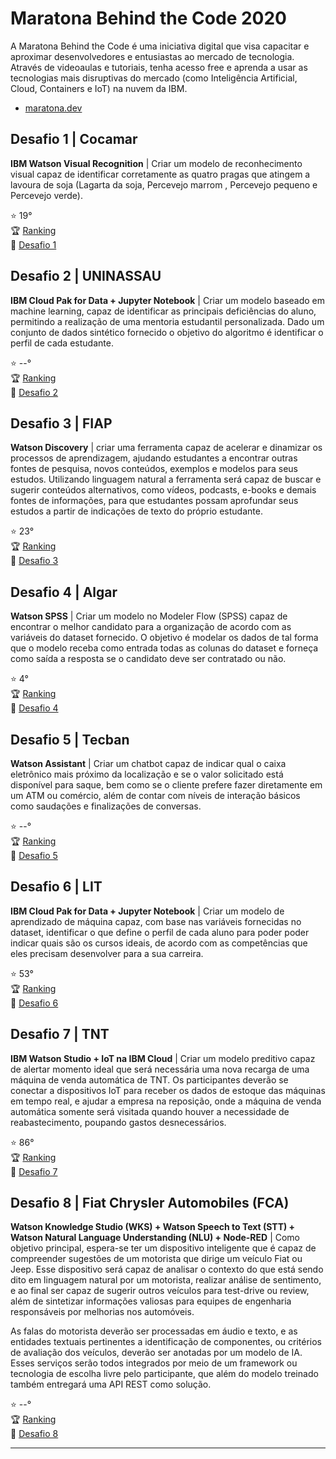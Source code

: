 # Maratona Behind the Code 2020

A Maratona Behind the Code é uma iniciativa digital que visa capacitar e aproximar desenvolvedores e entusiastas ao mercado de tecnologia. Através de videoaulas e tutoriais, tenha acesso free e aprenda a usar as tecnologias mais disruptivas do mercado (como Inteligência Artificial, Cloud, Containers e IoT) na nuvem da IBM.     
 
* [maratona.dev](https://www.maratona.dev/)    
    


## Desafio 1 | Cocamar    


**IBM Watson Visual Recognition** | Criar um modelo de reconhecimento visual capaz de identificar corretamente as quatro pragas que atingem a lavoura de soja (Lagarta da soja, Percevejo marrom , Percevejo pequeno e Percevejo verde). 


:star: 19°   
:trophy: [Ranking](https://www.maratona.dev/pt/ranking?c=1)   
:link: [Desafio 1](https://github.com/maratonadev-br/desafio-1-2020)    


## Desafio 2 | UNINASSAU    


**IBM Cloud Pak for Data + Jupyter Notebook** | Criar um modelo baseado em machine learning, capaz de identificar as principais deficiências do aluno, permitindo a realização de uma mentoria estudantil personalizada. Dado um conjunto de dados sintético fornecido o objetivo do algoritmo é identificar o perfil de cada estudante.


:star: --°   
:trophy: [Ranking](https://www.maratona.dev/pt/ranking?c=2)   
:link: [Desafio 2](https://github.com/maratonadev-br/desafio-2)    
    
    
## Desafio 3 | FIAP    


**Watson Discovery** | criar uma ferramenta capaz de acelerar e dinamizar os processos de aprendizagem, ajudando estudantes a encontrar outras fontes de pesquisa, novos conteúdos, exemplos e modelos para seus estudos. Utilizando linguagem natural a ferramenta será capaz de buscar e sugerir conteúdos alternativos, como vídeos, podcasts, e-books e demais fontes de informações, para que estudantes possam aprofundar seus estudos a partir de indicações de texto do próprio estudante. 

:star: 23°    
:trophy: [Ranking](https://www.maratona.dev/pt/ranking?c=3)    
:link: [Desafio 3](https://github.com/maratonadev-br/desafio-3-2020)     
  
    
## Desafio 4 | Algar    

**Watson SPSS** | Criar um modelo no Modeler Flow (SPSS) capaz de encontrar o melhor candidato para a organização de acordo com as variáveis do dataset fornecido. O objetivo é modelar os dados de tal forma que o modelo receba como entrada todas as colunas do dataset e forneça como saída a resposta se o candidato deve ser contratado ou não. 


:star: 4°    
:trophy: [Ranking](https://www.maratona.dev/pt/ranking?c=4)    
:link: [Desafio 4](https://github.com/maratonadev-br/desafio-4-2020)     

     
## Desafio 5 | Tecban    


**Watson Assistant** | Criar um chatbot capaz de indicar qual o caixa eletrônico mais próximo da localização e se o valor solicitado está disponível para saque, bem como se o cliente prefere fazer diretamente em um ATM ou comércio, além de contar com níveis de interação básicos como saudações e finalizações de conversas. 


:star: --°    
:trophy: [Ranking](https://www.maratona.dev/pt/ranking?c=5)    
:link: [Desafio 5](https://github.com/maratonadev-br/desafio-5-2020)    
    
    
## Desafio 6 | LIT    
 
 
**IBM Cloud Pak for Data + Jupyter Notebook** | Criar um modelo de aprendizado de máquina capaz, com base nas variáveis fornecidas no dataset, identificar o que define o perfil de cada aluno para poder poder indicar quais são os cursos ideais, de acordo com as competências que eles precisam desenvolver para a sua carreira. 


:star: 53°    
:trophy: [Ranking](https://www.maratona.dev/pt/ranking?c=6)    
:link: [Desafio 6](https://github.com/maratonadev-br/desafio-6-2020)    



## Desafio 7 | TNT    


**IBM Watson Studio + IoT na IBM Cloud** | Criar um modelo preditivo capaz de alertar momento ideal que será necessária uma nova recarga de uma máquina de venda automática de TNT. Os participantes deverão se conectar a dispositivos IoT para receber os dados de estoque das máquinas em tempo real, e ajudar a empresa na reposição, onde a máquina de venda automática somente será visitada quando houver a necessidade de reabastecimento, poupando gastos desnecessários. 


:star: 86°    
:trophy: [Ranking](https://www.maratona.dev/pt/ranking?c=7)    
:link: [Desafio 7](https://github.com/maratonadev-br/desafio-7-2020)    


## Desafio 8 | Fiat Chrysler Automobiles (FCA)    


**Watson Knowledge Studio (WKS) + Watson Speech to Text (STT) + Watson Natural Language Understanding (NLU) + Node-RED** | Como objetivo principal, espera-se ter um dispositivo inteligente que é capaz de compreender sugestões de um motorista que dirige um veículo Fiat ou Jeep. Esse dispositivo será capaz de analisar o contexto do que está sendo dito em linguagem natural por um motorista, realizar análise de sentimento, e ao final ser capaz de sugerir outros veículos para test-drive ou review, além de sintetizar informações valiosas para equipes de engenharia responsáveis por melhorias nos automóveis.      

As falas do motorista deverão ser processadas em áudio e texto, e as entidades textuais pertinentes a identificação de componentes, ou critérios de avaliação dos veículos, deverão ser anotadas por um modelo de IA. Esses serviços serão todos integrados por meio de um framework ou tecnologia de escolha livre pelo participante, que além do modelo treinado também entregará uma API REST como solução. 


:star: --°    
:trophy: [Ranking](https://www.maratona.dev/pt/ranking)    
:link: [Desafio 8](https://github.com/maratonadev-br/desafio-8-2020)     



____
